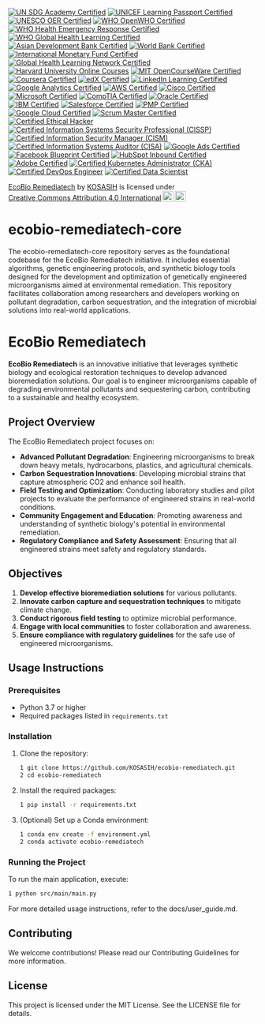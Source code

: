 [![UN SDG Academy Certified](https://img.shields.io/badge/UN%20SDG%20Academy-Certified-0072B1?style=for-the-badge&logo=un&logoColor=white)](https://www.unsdgacademy.org)
[![UNICEF Learning Passport Certified](https://img.shields.io/badge/UNICEF%20Learning%20Passport-Certified-0072B1?style=for-the-badge&logo=unicef&logoColor=white)](https://www.unicef.org/innovation/learning-passport)
[![UNESCO OER Certified](https://img.shields.io/badge/UNESCO%20OER-Certified-0072B1?style=for-the-badge&logo=unesco&logoColor=white)](https://oer.unesco.org)
[![WHO OpenWHO Certified](https://img.shields.io/badge/WHO%20OpenWHO-Certified-0072B1?style=for-the-badge&logo=who&logoColor=white)](https://openwho.org)
[![WHO Health Emergency Response Certified](https://img.shields.io/badge/WHO%20Health%20Emergency%20Response-Certified-0072B1?style=for-the-badge&logo=who&logoColor=white)](https://www.who.int/emergencies/health-emergency-response)
[![WHO Global Health Learning Certified](https://img.shields.io/badge/WHO%20Global%20Health%20Learning-Certified-0072B1?style=for-the-badge&logo=who&logoColor=white)](https://www.who.int/learning)
[![Asian Development Bank Certified](https://img.shields.io/badge/ADB%20Certified-0072B1?style=for-the-badge&logo=asian-development-bank&logoColor=white)](https://www.adb.org/)
[![World Bank Certified](https://img.shields.io/badge/World%20Bank-Certified-0072B1?style=for-the-badge&logo=world-bank&logoColor=white)](https://www.worldbank.org/)
[![International Monetary Fund Certified](https://img.shields.io/badge/IMF-Certified-0072B1?style=for-the-badge&logo=imf&logoColor=white)](https://www.imf.org/)
[![Global Health Learning Network Certified](https://img.shields.io/badge/GHLN-Certified-0072B1?style=for-the-badge&logo=health&logoColor=white)](https://www.ghln.org/)
[![Harvard University Online Courses](https://img.shields.io/badge/Harvard%20Online%20Courses-Certified-0072B1?style=for-the-badge&logo=harvard&logoColor=white)](https://online-learning.harvard.edu/)
[![MIT OpenCourseWare Certified](https://img.shields.io/badge/MIT%20OpenCourseWare-Certified-0072B1?style=for-the-badge&logo=mit&logoColor=white)](https://ocw.mit.edu/)
[![Coursera Certified](https://img.shields.io/badge/Coursera-Certified-0072B1?style=for-the-badge&logo=coursera&logoColor=white)](https://www.coursera.org/)
[![edX Certified](https://img.shields.io/badge/edX-Certified-0072B1?style=for-the-badge&logo=edx&logoColor=white)](https://www.edx.org/)
[![LinkedIn Learning Certified](https://img.shields.io/badge/LinkedIn%20Learning-Certified-0072B1?style=for-the-badge&logo=linkedin&logoColor=white)](https://www.linkedin.com/learning/)
[![Google Analytics Certified](https://img.shields.io/badge/Google%20Analytics-Certified-0072B1?style=for-the-badge&logo=google-analytics&logoColor=white)](https://analytics.google.com/)
[![AWS Certified](https://img.shields.io/badge/AWS%20Certified-0072B1?style=for-the-badge&logo=amazon-aws&logoColor=white)](https://aws.amazon.com/certification/)
[![Cisco Certified](https://img.shields.io/badge/Cisco%20Certified-0072B1?style=for-the-badge&logo=cisco&logoColor=white)](https://www.cisco.com/)
[![Microsoft Certified](https://img.shields.io/badge/Microsoft%20Certified-0072B1?style=for-the-badge&logo=microsoft&logoColor=white)](https://www.microsoft.com/en-us/learning/certification-overview.aspx)
[![CompTIA Certified](https://img.shields.io/badge/CompTIA%20Certified-0072B1?style=for-the-badge&logo=comptia&logoColor=white)](https://www.comptia.org/)
[![Oracle Certified](https://img.shields.io/badge/Oracle%20Certified-0072B1?style=for-the-badge&logo=oracle&logoColor=white)](https://education.oracle.com/)
[![IBM Certified](https://img.shields.io/badge/IBM%20Certified-0072B1?style=for-the-badge&logo=ibm&logoColor=white)](https://www.ibm.com/certify/)
[![Salesforce Certified](https://img.shields.io/badge/Salesforce%20Certified-0072B1?style=for-the-badge&logo=salesforce&logoColor=white)](https://trailhead.salesforce.com/)
[![PMP Certified](https://img.shields.io/badge/PMP%20Certified-0072B1?style=for-the-badge&logo=pmp&logoColor=white)](https://www.pmi.org/certifications/project-management-pmp)
[![Google Cloud Certified](https://img.shields.io/badge/Google%20Cloud%20Certified-0072B1?style=for-the-badge&logo=google-cloud&logoColor=white)](https://cloud.google.com/certification/)
[![Scrum Master Certified](https://img.shields.io/badge/Scrum%20Master%20Certified-0072B1?style=for-the-badge&logo=scrum&logoColor=white)](https://www.scrum.org/)
[![Certified Ethical Hacker](https://img.shields.io/badge/Certified%20Ethical%20Hacker-0072B1?style=for-the-badge&logo=ec-council&logoColor=white)](https://www.eccouncil.org/)
[![Certified Information Systems Security Professional (CISSP)](https://img.shields.io/badge/CISSP-Certified-0072B1?style=for-the-badge&logo=isc2&logoColor=white)](https://www.isc2.org/Certifications/CISSP)
[![Certified Information Security Manager (CISM)](https://img.shields.io/badge/CISM-Certified-0072B1?style=for-the-badge&logo=isaca&logoColor=white)](https://www.isaca.org/credentialing/cism)
[![Certified Information Systems Auditor (CISA)](https://img.shields.io/badge/CISA-Certified-0072B1?style=for-the-badge&logo=isaca&logoColor=white)](https://www.isaca.org/credentialing/cisa)
[![Google Ads Certified](https://img.shields.io/badge/Google%20Ads-Certified-0072B1?style=for-the-badge&logo=googleads&logoColor=white)](https://skillshop.withgoogle.com/)
[![Facebook Blueprint Certified](https://img.shields.io/badge/Facebook%20Blueprint-Certified-0072B1?style=for-the-badge&logo=facebook&logoColor=white)](https://www.facebook.com/business/learn/certification)
[![HubSpot Inbound Certified](https://img.shields.io/badge/HubSpot%20Inbound-Certified-0072B1?style=for-the-badge&logo=hubspot&logoColor=white)](https://academy.hubspot.com/courses/inbound-marketing)
[![Adobe Certified](https://img.shields.io/badge/Adobe%20Certified-0072B1?style=for-the-badge&logo=adobe&logoColor=white)](https://helpx.adobe.com/certification.html)
[![Certified Kubernetes Administrator (CKA)](https://img.shields.io/badge/CKA-Certified-0072B1?style=for-the-badge&logo=kubernetes&logoColor=white)](https://www.cncf.io/certification/cka/)
[![Certified DevOps Engineer](https://img.shields.io/badge/DevOps%20Engineer-Certified-0072B1?style=for-the-badge&logo=devops&logoColor=white)](https://www.linuxfoundation.org/)
[![Certified Data Scientist](https://img.shields.io/badge/Data%20Scientist-Certified-0072B1?style=for-the-badge&logo=data-science&logoColor=white)](https://www.datasciencecertification.org/)

<p xmlns:cc="http://creativecommons.org/ns#" xmlns:dct="http://purl.org/dc/terms/"><a property="dct:title" rel="cc:attributionURL" href="https://github.com/KOSASIH/ecobio-remediatech-core">EcoBio Remediatech</a> by <a rel="cc:attributionURL dct:creator" property="cc:attributionName" href="https://www.linkedin.com/in/kosasih-81b46b5a">KOSASIH</a> is licensed under <a href="https://creativecommons.org/licenses/by/4.0/?ref=chooser-v1" target="_blank" rel="license noopener noreferrer" style="display:inline-block;">Creative Commons Attribution 4.0 International<img style="height:22px!important;margin-left:3px;vertical-align:text-bottom;" src="https://mirrors.creativecommons.org/presskit/icons/cc.svg?ref=chooser-v1" alt=""><img style="height:22px!important;margin-left:3px;vertical-align:text-bottom;" src="https://mirrors.creativecommons.org/presskit/icons/by.svg?ref=chooser-v1" alt=""></a></p>

# ecobio-remediatech-core
The ecobio-remediatech-core repository serves as the foundational codebase for the EcoBio Remediatech initiative. It includes essential algorithms, genetic engineering protocols, and synthetic biology tools designed for the development and optimization of genetically engineered microorganisms aimed at environmental remediation. This repository facilitates collaboration among researchers and developers working on pollutant degradation, carbon sequestration, and the integration of microbial solutions into real-world applications.

# EcoBio Remediatech

**EcoBio Remediatech** is an innovative initiative that leverages synthetic biology and ecological restoration techniques to develop advanced bioremediation solutions. Our goal is to engineer microorganisms capable of degrading environmental pollutants and sequestering carbon, contributing to a sustainable and healthy ecosystem.

## Project Overview

The EcoBio Remediatech project focuses on:
- **Advanced Pollutant Degradation**: Engineering microorganisms to break down heavy metals, hydrocarbons, plastics, and agricultural chemicals.
- **Carbon Sequestration Innovations**: Developing microbial strains that capture atmospheric CO2 and enhance soil health.
- **Field Testing and Optimization**: Conducting laboratory studies and pilot projects to evaluate the performance of engineered strains in real-world conditions.
- **Community Engagement and Education**: Promoting awareness and understanding of synthetic biology's potential in environmental remediation.
- **Regulatory Compliance and Safety Assessment**: Ensuring that all engineered strains meet safety and regulatory standards.

## Objectives

1. **Develop effective bioremediation solutions** for various pollutants.
2. **Innovate carbon capture and sequestration techniques** to mitigate climate change.
3. **Conduct rigorous field testing** to optimize microbial performance.
4. **Engage with local communities** to foster collaboration and awareness.
5. **Ensure compliance with regulatory guidelines** for the safe use of engineered microorganisms.

## Usage Instructions

### Prerequisites

- Python 3.7 or higher
- Required packages listed in `requirements.txt`

### Installation

1. Clone the repository:
   ```bash
   1 git clone https://github.com/KOSASIH/ecobio-remediatech.git
   2 cd ecobio-remediatech
   ```

2. Install the required packages:

   ```bash
   1 pip install -r requirements.txt
   ```
   
3. (Optional) Set up a Conda environment:

   ```bash
   1 conda env create -f environment.yml
   2 conda activate ecobio-remediatech
   ```
   
### Running the Project
To run the main application, execute:

   ```bash
   1 python src/main/main.py
   ```

For more detailed usage instructions, refer to the docs/user_guide.md.

## Contributing
We welcome contributions! Please read our Contributing Guidelines for more information.

## License
This project is licensed under the MIT License. See the LICENSE file for details.
